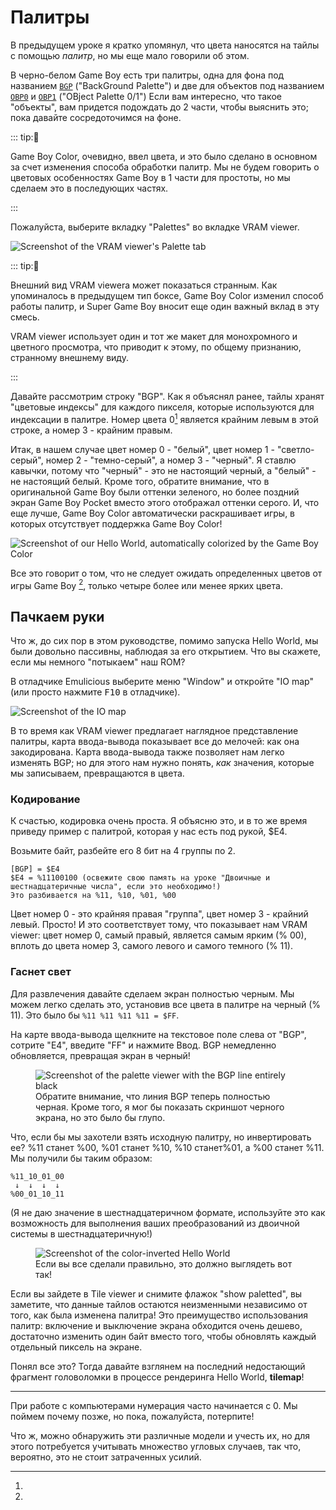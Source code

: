# Палитры

В предыдущем уроке я кратко упомянул, что цвета наносятся на тайлы с помощью *палитр*, но мы еще мало говорили об этом.

В черно-белом Game Boy есть три палитры, одна для фона под названием [`BGP`](https://gbdev.io/pandocs/Palettes.html#ff47---bgp-bg-palette-data-rw---non-cgb-mode-only) ("BackGround Palette") и две для объектов под названием [`OBP0`](https://gbdev.io/pandocs/Palettes.html#ff48---obp0-object-palette-0-data-rw---non-cgb-mode-only) и [`OBP1`](https://gbdev.io/pandocs/Palettes.html#ff48---obp1-object-palette-1-data-rw---non-cgb-mode-only) ("OBject Palette 0/1")
Если вам интересно, что такое "объекты", вам придется подождать до 2 части, чтобы выяснить это; пока давайте сосредоточимся на фоне.

::: tip:🌈

Game Boy Color, очевидно, ввел цвета, и это было сделано в основном за счет изменения способа обработки палитр.
Мы не будем говорить о цветовых особенностях Game Boy в 1 части для простоты, но мы сделаем это в последующих частях.

:::

Пожалуйста, выберите вкладку "Palettes" во вкладке VRAM viewer.

![Screenshot of the VRAM viewer's Palette tab](../assets/img/pal_viewer.png)

::: tip:🥴

Внешний вид VRAM viewerа может показаться странным.
Как упоминалось в предыдущем тип боксе, Game Boy Color изменил способ работы палитр, и Super Game Boy вносит еще один важный вклад в эту смесь.

VRAM viewer использует один и тот же макет для монохромного и цветного просмотра, что приводит к этому, по общему признанию, странному внешнему виду.

:::

Давайте рассмотрим строку "BGP".
Как я объяснял ранее, тайлы хранят "цветовые индексы" для каждого пикселя, которые используются для индексации в палитре.
Номер цвета 0[^numbering_zero] является крайним левым в этой строке, а номер 3 - крайним правым.

Итак, в нашем случае цвет номер 0 - "белый", цвет номер 1 - "светло-серый", номер 2 - "темно-серый", а номер 3 - "черный".
Я ставлю кавычки, потому что "черный" - это не настоящий черный, а "белый" - не настоящий белый.
Кроме того, обратите внимание, что в оригинальной Game Boy были оттенки зеленого, но более поздний экран Game Boy Pocket вместо этого отображал оттенки серого.
И, что еще лучше, Game Boy Color автоматически раскрашивает игры, в которых отсутствует поддержка Game Boy Color!

![Screenshot of our Hello World, automatically colorized by the Game Boy Color](../assets/img/hello_world_autocolor.png)

Все это говорит о том, что не следует ожидать определенных цветов от игры Game Boy [^console_detection], только четыре более или менее ярких цвета.

## Пачкаем руки

Что ж, до сих пор в этом руководстве, помимо запуска Hello World, мы были довольно пассивны, наблюдая за его открытием.
Что вы скажете, если мы немного "потыкаем" наш ROM?

В отладчике Emulicious выберите меню "Window" и откройте "IO map" (или просто нажмите <kbd>F10</kbd> в отладчике).

![Screenshot of the IO map](../assets/img/io_map.png)

В то время как VRAM viewer предлагает наглядное представление палитры, карта ввода-вывода показывает все до мелочей: как она закодирована.
Карта ввода-вывода также позволяет нам легко изменять BGP; но для этого нам нужно понять, *как* значения, которые мы записываем, превращаются в цвета.

### Кодирование

К счастью, кодировка очень проста.
Я объясню это, и в то же время приведу пример с палитрой, которая у нас есть под рукой, $E4.

Возьмите байт, разбейте его 8 бит на 4 группы по 2.
```
[BGP] = $E4
$E4 = %11100100 (освежите свою память на уроке "Двоичные и шестнадцатеричные числа", если это необходимо!)
Это разбивается на %11, %10, %01, %00
```

Цвет номер 0 - это крайняя правая "группа", цвет номер 3 - крайний левый.
Просто!
И это соответствует тому, что показывает нам VRAM viewer: цвет номер 0, самый правый, является самым ярким (% 00), вплоть до цвета номер 3, самого левого и самого темного (% 11).

### Гаснет свет

Для развлечения давайте сделаем экран полностью черным.
Мы можем легко сделать это, установив все цвета в палитре на черный (% 11).
Это было бы `%11 %11 %11 %11 = $FF`.

На карте ввода-вывода щелкните на текстовое поле слева от "BGP", сотрите "E4", введите "FF" и нажмите Ввод.
BGP немедленно обновляется, превращая экран в черный!

<figure>
	<img src="../assets/img/pal_viewer_black.png" alt="Screenshot of the palette viewer with the BGP line entirely black">
	<figcaption>Обратите внимание, что линия BGP теперь полностью черная. Кроме того, я мог бы показать скриншот черного экрана, но это было бы глупо.</figcaption>
</figure>

Что, если бы мы захотели взять исходную палитру, но инвертировать ее?
%11 станет %00, %01 станет %10, %10 станет%01, а %00 станет %11.
Мы получили бы таким образом:

```
%11_10_01_00
 ↓  ↓  ↓  ↓
%00_01_10_11
```

(Я не даю значение в шестнадцатеричном формате, используйте это как возможность для выполнения ваших преобразований из двоичной системы в шестнадцатеричную!)

<figure>
	<img src="../assets/img/hello_world_inv.png" alt="Screenshot of the color-inverted Hello World">
	<figcaption>Если вы все сделали правильно, это должно выглядеть вот так!</figcaption>
</figure>

Если вы зайдете в Tile viewer и снимите флажок "show paletted", вы заметите, что данные тайлов остаются неизменными независимо от того, как была изменена палитра!
Это преимущество использования палитр: включение и выключение экрана обходится очень дешево, достаточно изменить один байт вместо того, чтобы обновлять каждый отдельный пиксель на экране.

Понял все это?
Тогда давайте взглянем на последний недостающий фрагмент головоломки в процессе рендеринга Hello World, **tilemap**!

---

[^numbering_zero]:
При работе с компьютерами нумерация часто начинается с 0.
Мы поймем почему позже, но пока, пожалуйста, потерпите!

[^console_detection]:
Что ж, можно обнаружить эти различные модели и учесть их, но для этого потребуется учитывать множество угловых случаев, так что, вероятно, это не стоит затраченных усилий.